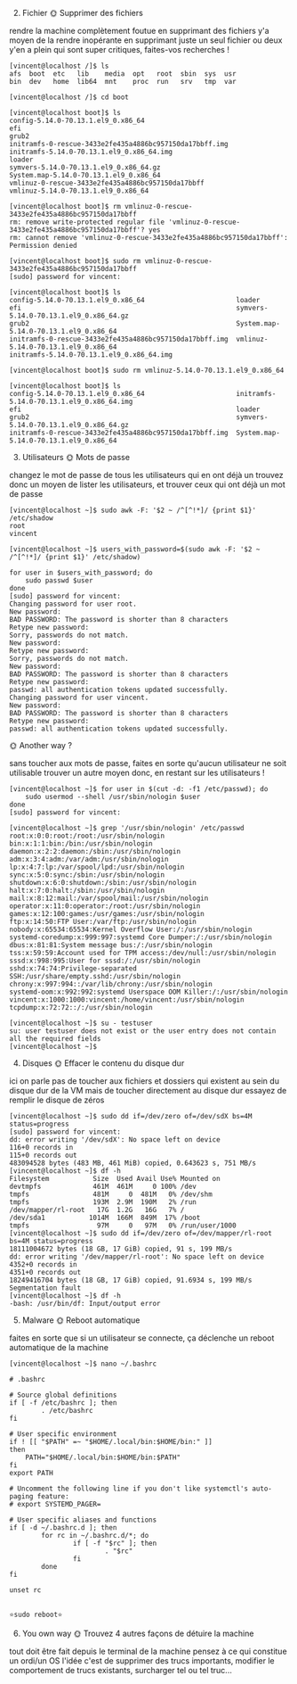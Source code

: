 2. Fichier
🌞 Supprimer des fichiers

rendre la machine complètement foutue en supprimant des fichiers
y'a moyen de la rendre inopérante en supprimant juste un seul fichier ou deux
y'en a plein qui sont super critiques, faites-vos recherches !

```
[vincent@localhost /]$ ls
afs  boot  etc   lib    media  opt   root  sbin  sys  usr
bin  dev   home  lib64  mnt    proc  run   srv   tmp  var
```
```
[vincent@localhost /]$ cd boot
```
```
[vincent@localhost boot]$ ls
config-5.14.0-70.13.1.el9_0.x86_64
efi
grub2
initramfs-0-rescue-3433e2fe435a4886bc957150da17bbff.img
initramfs-5.14.0-70.13.1.el9_0.x86_64.img
loader
symvers-5.14.0-70.13.1.el9_0.x86_64.gz
System.map-5.14.0-70.13.1.el9_0.x86_64
vmlinuz-0-rescue-3433e2fe435a4886bc957150da17bbff
vmlinuz-5.14.0-70.13.1.el9_0.x86_64
```
```
[vincent@localhost boot]$ rm vmlinuz-0-rescue-3433e2fe435a4886bc957150da17bbff
rm: remove write-protected regular file 'vmlinuz-0-rescue-3433e2fe435a4886bc957150da17bbff'? yes
rm: cannot remove 'vmlinuz-0-rescue-3433e2fe435a4886bc957150da17bbff': Permission denied
```
```
[vincent@localhost boot]$ sudo rm vmlinuz-0-rescue-3433e2fe435a4886bc957150da17bbff
[sudo] password for vincent:
```
```
[vincent@localhost boot]$ ls
config-5.14.0-70.13.1.el9_0.x86_64                       loader
efi                                                      symvers-5.14.0-70.13.1.el9_0.x86_64.gz
grub2                                                    System.map-5.14.0-70.13.1.el9_0.x86_64
initramfs-0-rescue-3433e2fe435a4886bc957150da17bbff.img  vmlinuz-5.14.0-70.13.1.el9_0.x86_64
initramfs-5.14.0-70.13.1.el9_0.x86_64.img
```
```
[vincent@localhost boot]$ sudo rm vmlinuz-5.14.0-70.13.1.el9_0.x86_64
```
```
[vincent@localhost boot]$ ls
config-5.14.0-70.13.1.el9_0.x86_64                       initramfs-5.14.0-70.13.1.el9_0.x86_64.img
efi                                                      loader
grub2                                                    symvers-5.14.0-70.13.1.el9_0.x86_64.gz
initramfs-0-rescue-3433e2fe435a4886bc957150da17bbff.img  System.map-5.14.0-70.13.1.el9_0.x86_64
```
3. Utilisateurs
🌞 Mots de passe

changez le mot de passe de tous les utilisateurs qui en ont déjà un
trouvez donc un moyen de lister les utilisateurs, et trouver ceux qui ont déjà un mot de passe
```
[vincent@localhost ~]$ sudo awk -F: '$2 ~ /^[^!*]/ {print $1}' /etc/shadow
root
vincent
```

```
[vincent@localhost ~]$ users_with_password=$(sudo awk -F: '$2 ~ /^[^!*]/ {print $1}' /etc/shadow)

for user in $users_with_password; do
    sudo passwd $user
done
[sudo] password for vincent:
Changing password for user root.
New password:
BAD PASSWORD: The password is shorter than 8 characters
Retype new password:
Sorry, passwords do not match.
New password:
Retype new password:
Sorry, passwords do not match.
New password:
BAD PASSWORD: The password is shorter than 8 characters
Retype new password:
passwd: all authentication tokens updated successfully.
Changing password for user vincent.
New password:
BAD PASSWORD: The password is shorter than 8 characters
Retype new password:
passwd: all authentication tokens updated successfully.
```

🌞 Another way ?

sans toucher aux mots de passe, faites en sorte qu'aucun utilisateur ne soit utilisable
trouver un autre moyen donc, en restant sur les utilisateurs !

```
[vincent@localhost ~]$ for user in $(cut -d: -f1 /etc/passwd); do
    sudo usermod --shell /usr/sbin/nologin $user
done
[sudo] password for vincent:
```
```
[vincent@localhost ~]$ grep '/usr/sbin/nologin' /etc/passwd
root:x:0:0:root:/root:/usr/sbin/nologin
bin:x:1:1:bin:/bin:/usr/sbin/nologin
daemon:x:2:2:daemon:/sbin:/usr/sbin/nologin
adm:x:3:4:adm:/var/adm:/usr/sbin/nologin
lp:x:4:7:lp:/var/spool/lpd:/usr/sbin/nologin
sync:x:5:0:sync:/sbin:/usr/sbin/nologin
shutdown:x:6:0:shutdown:/sbin:/usr/sbin/nologin
halt:x:7:0:halt:/sbin:/usr/sbin/nologin
mail:x:8:12:mail:/var/spool/mail:/usr/sbin/nologin
operator:x:11:0:operator:/root:/usr/sbin/nologin
games:x:12:100:games:/usr/games:/usr/sbin/nologin
ftp:x:14:50:FTP User:/var/ftp:/usr/sbin/nologin
nobody:x:65534:65534:Kernel Overflow User:/:/usr/sbin/nologin
systemd-coredump:x:999:997:systemd Core Dumper:/:/usr/sbin/nologin
dbus:x:81:81:System message bus:/:/usr/sbin/nologin
tss:x:59:59:Account used for TPM access:/dev/null:/usr/sbin/nologin
sssd:x:998:995:User for sssd:/:/usr/sbin/nologin
sshd:x:74:74:Privilege-separated SSH:/usr/share/empty.sshd:/usr/sbin/nologin
chrony:x:997:994::/var/lib/chrony:/usr/sbin/nologin
systemd-oom:x:992:992:systemd Userspace OOM Killer:/:/usr/sbin/nologin
vincent:x:1000:1000:vincent:/home/vincent:/usr/sbin/nologin
tcpdump:x:72:72::/:/usr/sbin/nologin
```
```
[vincent@localhost ~]$ su - testuser
su: user testuser does not exist or the user entry does not contain all the required fields
[vincent@localhost ~]$
```


4. Disques
🌞 Effacer le contenu du disque dur

ici on parle pas de toucher aux fichiers et dossiers qui existent au sein du disque dur de la VM
mais de toucher directement au disque dur
essayez de remplir le disque de zéros


```
[vincent@localhost ~]$ sudo dd if=/dev/zero of=/dev/sdX bs=4M status=progress
[sudo] password for vincent:
dd: error writing '/dev/sdX': No space left on device
116+0 records in
115+0 records out
483094528 bytes (483 MB, 461 MiB) copied, 0.643623 s, 751 MB/s
[vincent@localhost ~]$ df -h
Filesystem           Size  Used Avail Use% Mounted on
devtmpfs             461M  461M     0 100% /dev
tmpfs                481M     0  481M   0% /dev/shm
tmpfs                193M  2.9M  190M   2% /run
/dev/mapper/rl-root   17G  1.2G   16G   7% /
/dev/sda1           1014M  166M  849M  17% /boot
tmpfs                 97M     0   97M   0% /run/user/1000
[vincent@localhost ~]$ sudo dd if=/dev/zero of=/dev/mapper/rl-root bs=4M status=progress
18111004672 bytes (18 GB, 17 GiB) copied, 91 s, 199 MB/s
dd: error writing '/dev/mapper/rl-root': No space left on device
4352+0 records in
4351+0 records out
18249416704 bytes (18 GB, 17 GiB) copied, 91.6934 s, 199 MB/s
Segmentation fault
[vincent@localhost ~]$ df -h
-bash: /usr/bin/df: Input/output error
```

5. Malware
🌞 Reboot automatique

faites en sorte que si un utilisateur se connecte, ça déclenche un reboot automatique de la machine
```
[vincent@localhost ~]$ nano ~/.bashrc

# .bashrc

# Source global definitions
if [ -f /etc/bashrc ]; then
        . /etc/bashrc
fi

# User specific environment
if ! [[ "$PATH" =~ "$HOME/.local/bin:$HOME/bin:" ]]
then
    PATH="$HOME/.local/bin:$HOME/bin:$PATH"
fi
export PATH

# Uncomment the following line if you don't like systemctl's auto-paging feature:
# export SYSTEMD_PAGER=

# User specific aliases and functions
if [ -d ~/.bashrc.d ]; then
        for rc in ~/.bashrc.d/*; do
                if [ -f "$rc" ]; then
                        . "$rc"
                fi
        done
fi

unset rc


⭐sudo reboot⭐
```

6. You own way
🌞 Trouvez 4 autres façons de détuire la machine

tout doit être fait depuis le terminal de la machine
pensez à ce qui constitue un ordi/un OS
l'idée c'est de supprimer des trucs importants, modifier le comportement de trucs existants, surcharger tel ou tel truc...





